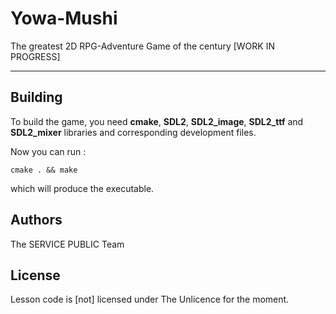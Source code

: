 # Yowa-Mushi

The greatest 2D RPG-Adventure Game of the century
[WORK IN PROGRESS]


---


## Building

To build the game, you need **cmake**, **SDL2**,
**SDL2_image**, **SDL2_ttf** and **SDL2_mixer** libraries and corresponding development
files.

Now you can run :

    cmake . && make

which will produce the executable.

## Authors

The SERVICE PUBLIC Team

## License

Lesson code is [not] licensed under The Unlicence for the moment.
